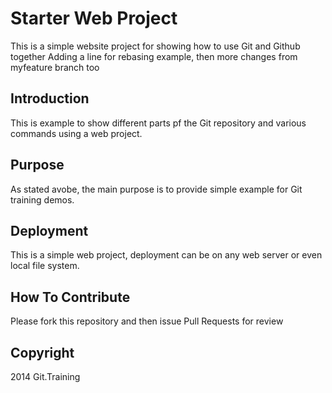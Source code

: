 # Starter Web Project

This is a simple website project for showing how to use Git and Github together
Adding a line for rebasing example, then more changes from myfeature branch too

## Introduction

This is example to show different parts pf the Git repository and various commands using a web project.

## Purpose

As stated avobe, the main purpose is to provide simple example for Git training demos.

## Deployment

This is a simple web project, deployment can be on any web server or even local file system.

## How To Contribute
Please fork this repository and then issue Pull Requests for review

## Copyright

2014 Git.Training